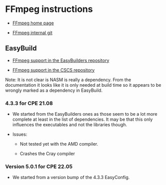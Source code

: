 # FFmpeg instructions

  * [FFmpeg home page](https://ffmpeg.org/)

  * [FFmpeg internal git](https://git.ffmpeg.org/gitweb/ffmpeg.git)


## EasyBuild

  * [FFmpeg support in the EasyBuilders repository](https://github.com/easybuilders/easybuild-easyconfigs/tree/develop/easybuild/easyconfigs/f/FFmpeg)

  * [FFmpeg support in the CSCS repository](https://github.com/eth-cscs/production/tree/master/easybuild/easyconfigs/f/FFmpeg)

Note: It is not clear is NASM is really a dependency. From the documentation it looks
like it is only needed at build time so it appears to be wrongly marked as a dependency
in EasyBuild.

### 4.3.3 for CPE 21.08

  * We started from the EasyBuilders ones as those seem to be a lot more complete
    at least in the list of dependencies. It may be that this only influences
    the executables and not the libraries though.

  * Issues:

      * Not tested yet with the AMD compiler.

      * Crashes the Cray compiler

### Version 5.0.1 for CPE 22.05

  * We started from a version bump of the 4.3.3 EasyConfig.


